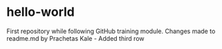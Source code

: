 # hello-world
First repository while following GitHub training module.
Changes made to readme.md by Prachetas Kale - Added third row

